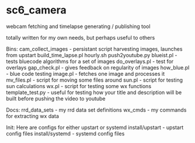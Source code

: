 sc6_camera
==========

webcam fetching and timelapse generating / publishing tool

totally written for my own needs, but perhaps useful to others

Bins:
cam_collect_images - persistant script harvesting images, launches from upstart
build_time_lapse.pl
hourly.sh
push2youtube.py
blueist.pl - tests bluecode algorithms for a set of images
do_overlays.pl - test for overlays
gap_check.pl - gives feedback on regularity of images
how_blue.pl - blue code testing
image.pl - fetches one image and processes it
mv_files.pl - script for moving some files around
sun.pl - script for testing sun calculations
wx.pl - script for testing some wx functions
template_test.py - useful for testing how your title and description will be built before pushing the video to youtube

Docs:
rrd_data_sets - my rrd data set definitions
wx_cmds - my commands for extracting wx data

Init:
Here are configs for either upstart or systemd
install/upstart - upstart config files
install/systemd - systemd config files
